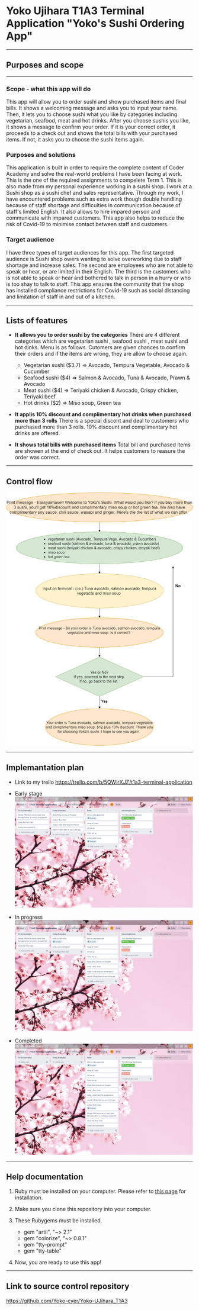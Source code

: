# Yoko Ujihara T1A3 Terminal Application "Yoko's Sushi Ordering App" 
------------------------------------------
## Purposes and scope
------------------------------------------
### Scope - what this app will do
This app will allow you to order sushi and show purchased items and final bills. It shows a welcoming message and asks you to input your name. Then, it lets you to choose sushi what you like by categories including vegetarian, seafood, meat and hot drinks. After you choose sushis you like, it shows a message to confirm your order. If it is your correct order, it proceeds to a check out and shows the total bills with your purchased items. If not, it asks you to choose the sushi items again.  

### Purposes and solutions 
This application is built in order to require the complete content of Coder Academy and solve the real-world problems I have been facing at work. This is the one of the required assignments to compelete Term 1. This is also made from my personal experience working in a sushi shop. I work at a Sushi shop as a sushi chef and sales representative. Through my work, I have encountered problems such as extra work though double handling because of staff shortage and difficulties in communication because of staff's limited English. It also allows to hire impared person and communicate with impared customers. This app also helps to reduce the risk of Covid-19 to minimise contact between staff and customers. 

### Target audience
I have three types of target audiences for this app. The first targeted audience is Sushi shop owers wanting to solve overworking due to staff shortage and increase sales. The second are employees who are not able to speak or hear, or are limited in their English. The third is the customers who is not able to speak or hear and bothered to talk in person in a hurry or who is too shay to talk to staff. This app ensures the community that the shop has installed compliance restrictions for Covid-19 such as social distancing and limitation of staff in and out of a kitchen.  

---------------------------------------
## Lists of features 

- **It allows you to order sushi by the categories**
There are 4 different categories which are vegetarian sushi , seafood sushi , meat sushi and hot dinks. Menu is as follows. Cutomers are given chances to confirm their orders and if the items are wrong, they are allow to choose again. 
    - Vegetarian sushi ($3.7) => Avocado, Tempura Vegetable, Avocado & Cucumber
    - Seafood sushi    ($4) => Salmon & Avocado, Tuna & Avocado, Prawn & Avocado
    - Meat sushi       ($4) => Teriyaki chicken & Avocado, Crispy chicken, Teriyaki beef
    - Hot drinks       ($2) => Miso soup, Green tea

- **It applis 10% discount and complimentary hot drinks when purchased more than 3 rolls**
There is a special discont and deal to customers who purchased more than 3 rolls. 10% discount and complimentary hot drinks are offered.  

- **It shows total bills with purchased items**
Total bill and purchased items are showen at the end of check out. It helps customers to reasure the order was correct. 

------------------------------------------------
## Control flow

![flowchart](\docs\T1A3_flowchart.png)

------------------------------------------------
## Implemantation plan
- Link to my trello
<https://trello.com/b/5QWirXJZ/t1a3-terminal-application>

- Early stage
![Trello early stage](\docs\trello_earlystage.png)

- In progress
![Trello in progress](docs\trello_inprogress.png)

- Completed 
![Trello completed](docs\trello_complete.png)
--------------------------------------------------
## Help documentation
1. Ruby must be installed on your computer. 
Please refer to [this page](https://www.ruby-lang.org/en/downloads/) for installation.
2. Make sure you clone this repository into your computer.
3. These Rubygems must be installed.
    
    - gem "artii", "~> 2.1"
    - gem "colorize", "~> 0.8.1"
    - gem "tty-prompt"
    - gem "tty-table"
4. Now, you are ready to use this app!
-------------------------------------------------
## Link to source control repository
<https://github.com/Yoko-cyer/Yoko-UJihara_T1A3>
